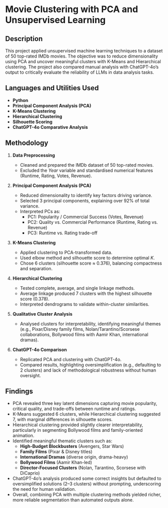 <h1>Movie Clustering with PCA and Unsupervised Learning</h1>

<h2>Description</h2>
This project applied unsupervised machine learning techniques to a dataset of 50 top-rated IMDb movies. The objective was to reduce dimensionality using PCA and uncover meaningful clusters with K-Means and Hierarchical clustering. The project also compared manual analysis with ChatGPT-4o’s output to critically evaluate the reliability of LLMs in data analysis tasks.
<br />

<h2>Languages and Utilities Used</h2>

- <b>Python</b>  
- <b>Principal Component Analysis (PCA)</b>  
- <b>K-Means Clustering</b>  
- <b>Hierarchical Clustering</b>  
- <b>Silhouette Scoring</b>  
- <b>ChatGPT-4o Comparative Analysis</b>  


<h2>Methodology</h2>

1. <b>Data Preprocessing</b>  
   - Cleaned and prepared the IMDb dataset of 50 top-rated movies.  
   - Excluded the <i>Year</i> variable and standardised numerical features (Runtime, Rating, Votes, Revenue).  

2. <b>Principal Component Analysis (PCA)</b>  
   - Reduced dimensionality to identify key factors driving variance.  
   - Selected 3 principal components, explaining over 92% of total variance.  
   - Interpreted PCs as:  
     - PC1: Popularity / Commercial Success (Votes, Revenue)  
     - PC2: Quality vs. Commercial Performance (Runtime, Rating vs. Revenue)  
     - PC3: Runtime vs. Rating trade-off  

3. <b>K-Means Clustering</b>  
   - Applied clustering to PCA-transformed data.  
   - Used elbow method and silhouette score to determine optimal <i>K</i>.  
   - Chose 6 clusters (silhouette score ≈ 0.376), balancing compactness and separation.  

4. <b>Hierarchical Clustering</b>  
   - Tested complete, average, and single linkage methods.  
   - Average linkage produced 7 clusters with the highest silhouette score (0.378).  
   - Interpreted dendrograms to validate within-cluster similarities.  

5. <b>Qualitative Cluster Analysis</b>  
   - Analysed clusters for interpretability, identifying meaningful themes (e.g., Pixar/Disney family films, Nolan/Tarantino/Scorsese collaborations, Bollywood films with Aamir Khan, international dramas).  

6. <b>ChatGPT-4o Comparison</b>  
   - Replicated PCA and clustering with ChatGPT-4o.  
   - Compared results, highlighting oversimplification (e.g., defaulting to 2 clusters) and lack of methodological robustness without human oversight.  

<h2>Findings</h2>

- PCA revealed three key latent dimensions capturing movie popularity, critical quality, and trade-offs between runtime and ratings.  
- K-Means suggested 6 clusters, while Hierarchical clustering suggested 7, with marginal differences in silhouette scores.  
- Hierarchical clustering provided slightly clearer interpretability, particularly in segmenting Bollywood films and family-oriented animation.  
- Identified meaningful thematic clusters such as:  
  - <b>High-Budget Blockbusters</b> (Avengers, Star Wars)  
  - <b>Family Films</b> (Pixar & Disney titles)  
  - <b>International Dramas</b> (diverse origin, drama-heavy)  
  - <b>Bollywood Films</b> (Aamir Khan-led)  
  - <b>Director-Focused Clusters</b> (Nolan, Tarantino, Scorsese with DiCaprio)  
- ChatGPT-4o’s analysis produced some correct insights but defaulted to oversimplified solutions (2–3 clusters) without prompting, underscoring the need for human validation.  
- Overall, combining PCA with multiple clustering methods yielded richer, more reliable segmentation than automated outputs alone.  

